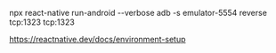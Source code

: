 npx react-native run-android --verbose
adb -s emulator-5554 reverse tcp:1323 tcp:1323

https://reactnative.dev/docs/environment-setup